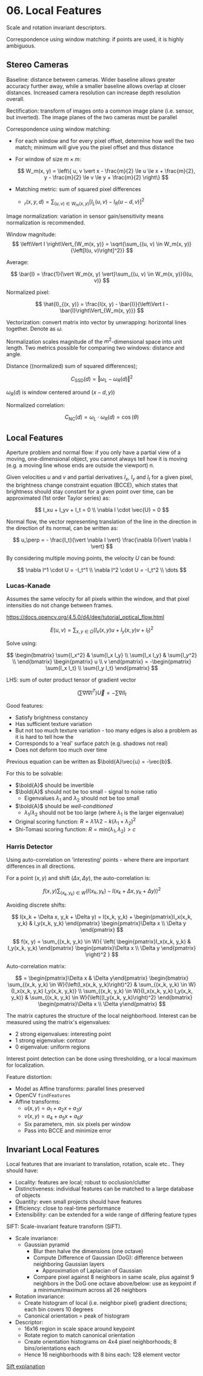# 06. Local Features

Scale and rotation invariant descriptors.

Correspondence using window matching: if points are used, it is highly ambiguous.

## Stereo Cameras

Baseline: distance between cameras. Wider baseline allows greater accuracy further away, while a smaller baseline allows overlap at closer distances. Increased camera resolution can increase depth resolution overall.

Rectification: transform of images onto a common image plane (i.e. sensor, but inverted). The image planes of the two cameras must be parallel

Correspondence using window matching:

- For each window and for every pixel offset, determine how well the two match; minimum will give you the pixel offset and thus distance
- For window of size $m \times m$:

  $$
  W_m(x, y) = \left\{ u, v \vert
    x - \frac{m}{2} \le u \le x + \frac{m}{2},
    y - \frac{m}{2} \le v \le y + \frac{m}{2}
  \right\}
  $$
- Matching metric: sum of squared pixel differences
  - $_r(x, y, d) = \sum_{(u, v) \in W_m(x, y)}{\left[I_L(u, v) - I_R(u - d, v)\right]^2}$

Image normalization: variation in sensor gain/sensitivity means normalization is recommended.

Window magnitude:
$$
\left\Vert I \right\Vert_{W_m(x, y)} = \sqrt{\sum_{(u, v) \in W_m(x, y)}{\left[I(u, v)\right]^2}}
$$

Average:

$$
\bar{I} = \frac{1}{\vert W_m(x, y) \vert}\sum_{(u, v) \in W_m(x, y)}{I(u, v)}
$$

Normalized pixel:

$$
\hat{I}_{(x, y)} = \frac{I(x, y) - \bar{I}}{\left\Vert I - \bar{I}\right\Vert_{W_m(x, y)}}
$$

Vectorization: convert matrix into vector by unwrapping: horizontal lines together. Denote as $\omega$.

Normalization scales magnitude of the $m^2$-dimensional space into unit length. Two metrics possible for comparing two windows: distance and angle.

Distance ((normalized) sum of squared differences);

$$
C_\textrm{SSD}(d) = \Vert \omega_L - \omega_R(d) \Vert^2
$$

$\omega_R(d)$ is window centered around $(x - d, y)$)

Normalized correlation:

$$
C_\textrm{NC}(d) = \omega_L \cdot \omega_R(d) = \cos(\theta)
$$

## Local Features

Aperture problem and normal flow: if you only have a partial view of a moving, one-dimensional object, you cannot always tell how it is moving (e.g. a moving line whose ends are outside the viewport)
n.

Given velocities $u$ and $v$ and partial derivatives $I_x$, $I_y$ and $I_t$ for a given pixel, the brightness change constraint equation (BCCE), which states that brightness should stay constant for a given point over time, can be approximated (1st order Taylor series) as:

$$
I_xu + I_yv + I_t = 0 \\
\nabla I \cdot \vec{U} = 0
$$

Normal flow, the vector representing translation of the line in the direction in the direction of its normal, can be written as:

$$
u_\perp = - \frac{I_t}{\vert \nabla I \vert} \frac{\nabla I}{\vert \nabla I \vert}
$$

By considering multiple moving points, the velocity $U$ can be found:

$$
\nabla I^1 \cdot U = -I_t^1 \\
\nabla I^2 \cdot U = -I_t^2 \\
\dots
$$

### Lucas-Kanade

Assumes the same velocity for all pixels within the window, and that pixel intensities do not change between frames.

https://docs.opencv.org/4.5.0/d4/dee/tutorial_optical_flow.html

$$
E(u, v) = \sum_{x, y \in \Omega}{
  \left(
    I_x(x, y)u + I_y(x, y)v + I_t
  \right)^2
}
$$

Solve using:

$$
\begin{bmatrix}
  \sum{I_x^2}     & \sum{I_x I_y} \\
  \sum{I_x I_y}   & \sum{I_y^2}   \\
\end{bmatrix}
\begin{pmatrix} u \\ v \end{pmatrix} =
-\begin{pmatrix}
  \sum{I_x I_t} \\
  \sum{I_y I_t}
\end{pmatrix}
$$

LHS: sum of outer product tensor of gradient vector

$$
\left( \sum{\nabla I \nabla I^T} \right) \vec{U} = -\sum{\nabla I I_t}
$$

Good features:

- Satisfy brightness constancy
- Has sufficient texture variation
- But not too much texture variation - too many edges is also a problem as it is hard to tell how the
- Corresponds to a 'real' surface patch (e.g. shadows not real)
- Does not deform too much over time

Previous equation can be written as $\bold{A}\vec{u} = -\vec{b}$.

For this to be solvable:

- $\bold{A}$ should be invertible
- $\bold{A}$ should not be too small - signal to noise ratio
  - Eigenvalues $\lambda_1$ and $\lambda_2$ should not be too small
- $\bold{A}$ should be *well-conditioned*
  - $\lambda_1 / \lambda_2$ should not be too large (where $\lambda_1$ is the larger eigenvalue)
- Original scoring function: $R = \lambda 1 \lambda 2 - k(\lambda_1 + \lambda_2)^2$
- Shi-Tomasi scoring function: $R = \text{min}(\lambda_1, \lambda_2) > c$

### Harris Detector

Using auto-correlation on 'interesting' points - where there are important differences in all directions.

For a point $(x, y)$ and shift $(\Delta x, \Delta y)$, the auto-correlation is:

$$
f(x, y) \sum_{(x_k, y_k) \in W}{
  \left(
    I(x_k, y_k) - I(
      x_k + \Delta x,
      y_k + \Delta y
    )
  \right)^2
}
$$

Avoiding discrete shifts:

$$
I(x_k + \Delta x, y_k + \Delta y) = I(x_k, y_k) +
  \begin{pmatrix}I_x(x_k, y_k) & I_y(x_k, y_k) \end{pmatrix}
  \begin{pmatrix}\Delta x \\ \Delta y \end{pmatrix}
$$

$$
f(x, y) = \sum_{(x_k, y_k) \in W}{
  \left(
    \begin{pmatrix}I_x(x_k, y_k) & I_y(x_k, y_k) \end{pmatrix}
    \begin{pmatrix}\Delta x \\ \Delta y \end{pmatrix}
  \right)^2
}
$$

Auto-correlation matrix:

$$
= \begin{pmatrix}\Delta x & \Delta y\end{pmatrix}
\begin{bmatrix}
  \sum_{(x_k, y_k) \in W}{\left(I_x(x_k, y_k)\right)^2} &
  \sum_{(x_k, y_k) \in W}{I_x(x_k, y_k) I_y(x_k, y_k)} \\
  \sum_{(x_k, y_k) \in W}{I_x(x_k, y_k) I_y(x_k, y_k)} &
  \sum_{(x_k, y_k) \in W}{\left((I_y(x_k, y_k)\right)^2}
\end{bmatrix}
\begin{pmatrix}\Delta x \\ \Delta y\end{pmatrix}
$$

The matrix captures the structure of the local neighborhood. Interest can be measured using the matrix's eigenvalues:

- 2 strong eigenvalues: interesting point
- 1 strong eigenvalue: contour
- 0 eigenvalue: uniform regions

Interest point detection can be done using thresholding, or a local maximum for localization.

Feature distortion:

- Model as Affine transforms: parallel lines preserved
- OpenCV `findFeatures`
- Affine transforms:
  - $u(x, y) = a_1 + a_2x + a_3y$
  - $v(x, y) = a_4 + a_5x + a_6y$
  - Six parameters, min. six pixels per window
  - Pass into BCCE and minimize error

## Invariant Local Features

Local features that are invariant to translation, rotation, scale etc.. They should have:

- Locality: features are local; robust to occlusion/clutter
- Distinctiveness: individual features can be matched to a large database of objects
- Quantity: even small projects should have features
- Efficiency: close to real-time performance
- Extensibility: can be extended for a wide range of differing feature types

SIFT: Scale-invariant feature transform (SIFT).

- Scale invariance:
  - Gaussian pyramid
    - Blur then halve the dimensions (one octave)
    - Compute Difference of Gaussian (DoG): difference between neighboring Gaussian layers
      - Approximation of Laplacian of Gaussian
    - Compare pixel against 8 neighbors in same scale, plus against 9 neighbors in the DoG one octave above/below: use as keypoint if a minimum/maximum across all 26 neighbors
- Rotation invariance:
  - Create histogram of local (i.e. neighbor pixel) gradient directions; each bin covers 10 degrees
  - Canonical orientation = peak of histogram
- Descriptor:
  - 16x16 region in scale space around keypoint
  - Rotate region to match canonical orientation
  - Create orientation histograms on 4x4 pixel neighborhoods; 8 bins/orientations each
  - Hence 16 neighborhoods with 8 bins each: 128 element vector

[Sift explanation](http://weitz.de/sift/)
